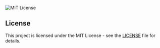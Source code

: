 ![MIT License](https://img.shields.io/badge/license-MIT-blue.svg)


## License

This project is licensed under the MIT License - see the [LICENSE](LICENSE) file for details.
